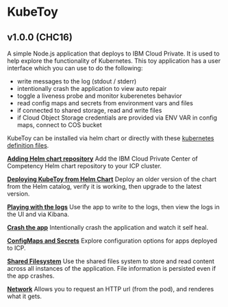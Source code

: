 # KubeToy
## v1.0.0 (CHC16)

A simple Node.js application that deploys to IBM Cloud Private.  It is used to help 
explore the functionality of Kubernetes.  This toy application has a user interface 
which you can use to do the following:

* write messages to the log (stdout / stderr)
* intentionally crash the application to view auto repair
* toggle a liveness probe and monitor kuberenetes behavior  
* read config maps and secrets from environment vars and files
* if connected to shared storage, read and write files
* if Cloud Object Storage credentials are provided via ENV VAR in config maps, connect to COS bucket

KubeToy can be installed via helm chart or directly with these [kubernetes definition 
files](https://github.com/IBM-ICP-CoC/KubeToy/tree/master/deployment).  

**[Adding Helm chart repository](documentation/AddHelmRepository.md)**
Add the IBM Cloud Private Center of Competency Helm chart repository to your ICP cluster.

**[Deploying KubeToy from Helm Chart](documentation/DeployHelm.md)** Deploy an older version of the chart 
from the Helm catalog, verify it is working, then upgrade to the latest version.

**[Playing with the logs](documentation/Logs.md)** 
Use the app to write to the logs, then view the logs in the UI and via Kibana.

**[Crash the app](documentation/Crash.md)**
Intentionally crash the application and watch it self heal.

**[ConfigMaps and Secrets](documentation/Config.md)** Explore configuration options for apps deployed to ICP.

**[Shared Filesystem](documentation/Filesystem.md)** Use the shared files system to store and read content across all instances of the application.  File information is persisted even if the app crashes.

**[Network](documentation/Network.md)** Allows you to request an HTTP url (from the pod), and renderes what it gets.







